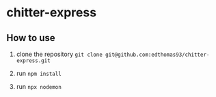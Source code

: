 # chitter-express

## How to use

1. clone the repository `git clone git@github.com:edthomas93/chitter-express.git`

2. run `npm install`

3. run `npx nodemon`